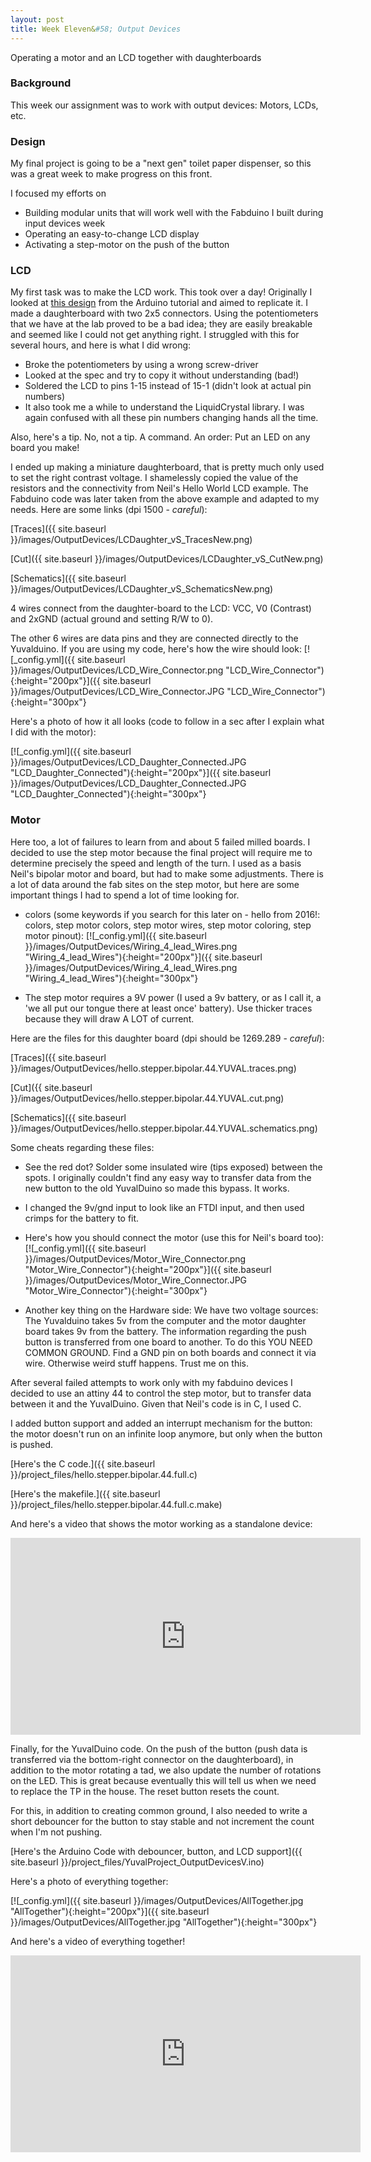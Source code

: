 ```yaml
---
layout: post
title: Week Eleven&#58; Output Devices
---
```

Operating a motor and an LCD together with daughterboards

### Background

This week our assignment was to work with output devices: Motors, LCDs, etc.

### Design

My final project is going to be a "next gen" toilet paper dispenser, so this was a great week to make progress on this front.

I focused my efforts on

* Building modular units that will work well with the Fabduino I built during input devices week
* Operating an easy-to-change LCD display
* Activating a step-motor on the push of the button

### LCD

My first task was to make the LCD work. This took over a day! Originally I looked at [this design](https://www.arduino.cc/en/Tutorial/HelloWorld) from the Arduino tutorial and aimed to replicate it. I made a daughterboard with two 2x5 connectors. Using the potentiometers that we have at the lab proved to be a bad idea; they are easily breakable and seemed like I could not get anything right. I struggled with this for several hours, and here is what I did wrong:

* Broke the potentiometers by using a wrong screw-driver
* Looked at the spec and try to copy it without understanding (bad!)
* Soldered the LCD to pins 1-15 instead of 15-1 (didn't look at actual pin numbers)
* It also took me a while to understand the LiquidCrystal library. I was again confused with all these pin numbers changing hands all the time.

Also, here's a tip. No, not a tip. A command. An order: Put an LED on any board you make!

I ended up making a miniature daughterboard, that is pretty much only used to set the right contrast voltage. I shamelessly copied the value of the resistors and the connectivity from Neil's Hello World LCD example. The Fabduino code was later taken from the above example and adapted to my needs. Here are some links (dpi 1500 - *careful*):

[Traces]({{ site.baseurl }}/images/OutputDevices/LCDaughter_vS_TracesNew.png)

[Cut]({{ site.baseurl }}/images/OutputDevices/LCDaughter_vS_CutNew.png)

[Schematics]({{ site.baseurl }}/images/OutputDevices/LCDaughter_vS_SchematicsNew.png)

4 wires connect from the daughter-board to the LCD: VCC, V0 (Contrast) and 2xGND (actual ground and setting R/W to 0).

The other 6 wires are data pins and they are connected directly to the Yuvalduino. If you are using my code, here's how the wire should look:
[![_config.yml]({{ site.baseurl }}/images/OutputDevices/LCD_Wire_Connector.png "LCD_Wire_Connector"){:height="200px"}]({{ site.baseurl }}/images/OutputDevices/LCD_Wire_Connector.JPG "LCD_Wire_Connector"){:height="300px"}

Here's a photo of how it all looks (code to follow in a sec after I explain what I did with the motor):

[![_config.yml]({{ site.baseurl }}/images/OutputDevices/LCD_Daughter_Connected.JPG "LCD_Daughter_Connected"){:height="200px"}]({{ site.baseurl }}/images/OutputDevices/LCD_Daughter_Connected.JPG "LCD_Daughter_Connected"){:height="300px"}

### Motor

Here too, a lot of failures to learn from and about 5 failed milled boards. I decided to use the step motor because the final project will require me to determine precisely the speed and length of the turn. I used as a basis Neil's bipolar motor and board, but had to make some adjustments. There is a lot of data around the fab sites on the step motor, but here are some important things I had to spend a lot of time looking for.

* colors (some keywords if you search for this later on - hello from 2016!: colors, step motor colors, step motor wires, step motor coloring, step motor pinout):
[![_config.yml]({{ site.baseurl }}/images/OutputDevices/Wiring_4_lead_Wires.png "Wiring_4_lead_Wires"){:height="200px"}]({{ site.baseurl }}/images/OutputDevices/Wiring_4_lead_Wires.png "Wiring_4_lead_Wires"){:height="300px"}

* The step motor requires a 9V power (I used a 9v battery, or as I call it, a 'we all put our tongue there at least once' battery). Use thicker traces because they will draw A LOT of current.

Here are the files for this daughter board (dpi should be 1269.289 - *careful*):

[Traces]({{ site.baseurl }}/images/OutputDevices/hello.stepper.bipolar.44.YUVAL.traces.png)

[Cut]({{ site.baseurl }}/images/OutputDevices/hello.stepper.bipolar.44.YUVAL.cut.png)

[Schematics]({{ site.baseurl }}/images/OutputDevices/hello.stepper.bipolar.44.YUVAL.schematics.png)

Some cheats regarding these files:

* See the red dot? Solder some insulated wire (tips exposed) between the spots. I originally couldn't find any easy way to transfer data from the new button to the old YuvalDuino so made this bypass. It works.

* I changed the 9v/gnd input to look like an FTDI input, and then used crimps for the battery to fit.

* Here's how you should connect the motor (use this for Neil's board too):
[![_config.yml]({{ site.baseurl }}/images/OutputDevices/Motor_Wire_Connector.png "Motor_Wire_Connector"){:height="200px"}]({{ site.baseurl }}/images/OutputDevices/Motor_Wire_Connector.JPG "Motor_Wire_Connector"){:height="300px"}

* Another key thing on the Hardware side: We have two voltage sources: The Yuvalduino takes 5v from the computer and the motor daughter board takes 9v from the battery. The information regarding the push button is transferred from one board to another. To do this YOU NEED COMMON GROUND. Find a GND pin on both boards and connect it via wire. Otherwise weird stuff happens. Trust me on this.

After several failed attempts to work only with my fabduino devices I decided to use an attiny 44 to control the step motor, but to transfer data between it and the YuvalDuino. Given that Neil's code is in C, I used C.

I added button support and added an interrupt mechanism for the button: the motor doesn't run on an infinite loop anymore, but only when the button is pushed.

[Here's the C code.]({{ site.baseurl }}/project_files/hello.stepper.bipolar.44.full.c)

[Here's the makefile.]({{ site.baseurl }}/project_files/hello.stepper.bipolar.44.full.c.make)

And here's a video that shows the motor working as a standalone device:

<iframe width="560" height="315" src="https://www.youtube.com/embed/5KqF44UUX88" frameborder="0" allowfullscreen></iframe>

Finally, for the YuvalDuino code. On the push of the button (push data is transferred via the bottom-right connector on the daughterboard), in addition to the motor rotating a tad, we also update the number of rotations on the LED. This is great because eventually this will tell us when we need to replace the TP in the house. The reset button resets the count.

For this, in addition to creating common ground, I also needed to write a short debouncer for the button to stay stable and not increment the count when I'm not pushing.

[Here's the Arduino Code with debouncer, button, and LCD support]({{ site.baseurl }}/project_files/YuvalProject_OutputDevicesV.ino)

Here's a photo of everything together:

[![_config.yml]({{ site.baseurl }}/images/OutputDevices/AllTogether.jpg "AllTogether"){:height="200px"}]({{ site.baseurl }}/images/OutputDevices/AllTogether.jpg "AllTogether"){:height="300px"}

And here's a video of everything together!

<iframe width="560" height="315" src="https://www.youtube.com/embed/roa09PDxKYI" frameborder="0" allowfullscreen></iframe>

